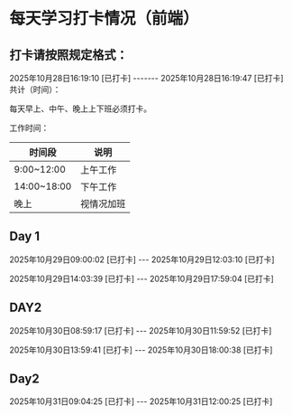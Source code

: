 # 每天学习打卡情况（前端）
## 打卡请按照规定格式：
2025年10月28日16:19:10 [已打卡]  -------  2025年10月28日16:19:47 [已打卡]&emsp;共计（时间）：

每天早上、中午、晚上上下班必须打卡。

工作时间：

| 时间段 | 说明 |
|--------|------|
| 9:00~12:00 | 上午工作 |
| 14:00~18:00 | 下午工作 |
| 晚上 | 视情况加班 |


##  Day 1
2025年10月29日09:00:02 [已打卡] --- 2025年10月29日12:03:10 [已打卡]


2025年10月29日14:03:39 [已打卡] --- 2025年10月29日17:59:04 [已打卡]

## DAY2
2025年10月30日08:59:17 [已打卡] --- 2025年10月30日11:59:52 [已打卡]

2025年10月30日13:59:41 [已打卡] --- 2025年10月30日18:00:38 [已打卡]

## Day2
2025年10月31日09:04:25 [已打卡] --- 2025年10月31日12:00:25 [已打卡]

